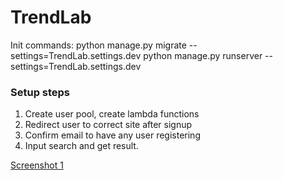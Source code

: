 # TrendLab

Init commands:
python manage.py migrate --settings=TrendLab.settings.dev
python manage.py runserver --settings=TrendLab.settings.dev


### Setup steps
1. Create user pool, create lambda functions
2. Redirect user to correct site after signup
3. Confirm email to have any user registering
4. Input search and get result.

[Screenshot 1](Screenshot1.png)